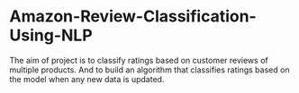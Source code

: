 # Amazon-Review-Classification-Using-NLP
 The aim of project is to classify ratings based on customer reviews of multiple products. And to build an algorithm that classifies ratings based on the model when any new data is updated.
